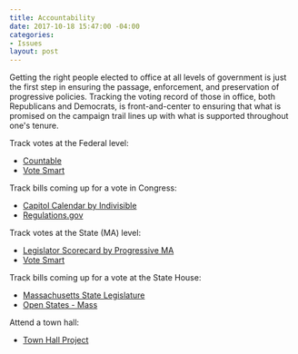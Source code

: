 ```yaml
---
title: Accountability
date: 2017-10-18 15:47:00 -04:00
categories:
- Issues
layout: post
---
```


Getting the right people elected to office at all levels of government is just the first step in ensuring the passage, enforcement, and preservation of progressive policies. Tracking the voting record of those in office, both Republicans and Democrats, is front-and-center to ensuring that what is promised on the campaign trail lines up with what is supported throughout one's tenure. 

Track votes at the Federal level:
* [Countable](https://www.countable.us/)
* [Vote Smart](https://votesmart.org/)

Track bills coming up for a vote in Congress:
* [Capitol Calendar by Indivisible](http://www.indivisible.org/resources/online/capitol-calendar/)
* [Regulations.gov](https://www.regulations.gov/)


Track votes at the State (MA) level:
* [Legislator Scorecard by Progressive MA](https://scorecard.progressivemass.com/all-legislators)
* [Vote Smart](https://votesmart.org/)

Track bills coming up for a vote at the State House:
* [Massachusetts State Legislature](https://malegislature.gov/Bills/)
* [Open States - Mass](https://openstates.org/ma/)

Attend a town hall:
* [Town Hall Project](https://townhallproject.com/)